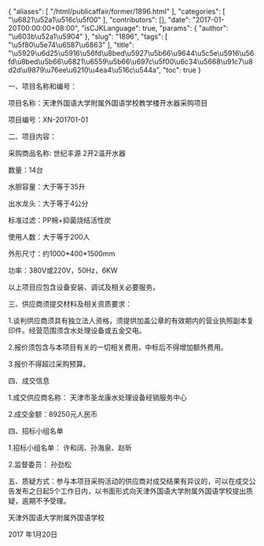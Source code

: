 {
    "aliases": [
        "/html/publicaffair/former/1896.html"
    ],
    "categories": [
        "\u6821\u52a1\u516c\u5f00"
    ],
    "contributors": [],
    "date": "2017-01-20T00:00:00+08:00",
    "isCJKLanguage": true,
    "params": {
        "author": "\u603b\u52a1\u5904"
    },
    "slug": "1896",
    "tags": [
        "\u5f80\u5e74\u6587\u6863"
    ],
    "title": "\u5929\u6d25\u5916\u56fd\u8bed\u5927\u5b66\u9644\u5c5e\u5916\u56fd\u8bed\u5b66\u6821\u6559\u5b66\u697c\u5f00\u6c34\u5668\u91c7\u8d2d\u9879\u76ee\u6210\u4ea4\u516c\u544a",
    "toc": true
}

一、项目名称和编号：




项目名称：天津外国语大学附属外国语学校教学楼开水器采购项目




项目编号：XN-201701-01




二、项目内容：




采购商品名称: 世纪丰源 2开2温开水器




数量：14台




水胆容量：大于等于35升




出水龙头：大于等于4公分




标准过滤：PP棉+抑菌烧结活性炭




使用人数：大于等于200人




外形尺寸：约1000\*400\*1500mm




功率：380V或220V，50Hz，6KW




以上项目应包含设备安装、调试及相关必要服务。




三、供应商须提交材料及相关资质要求： 




1.谈判供应商须具有独立法人资格，须提供加盖公章的有效期内的营业执照副本复印件。经营范围须含水处理设备或五金交电。




2.报价须包含与本项目有关的一切相关费用，中标后不得增加额外费用。




3.报价不得超过采购预算。




四、成交信息




1.成交供应商名称： 天津市圣龙康水处理设备经销服务中心




2.成交金额：89250元人民币




四、招标小组名单




1.招标小组名单： 许和阔、孙海泉、赵昕




2.监督委员： 孙劲松




五、质疑方式：参与本项目采购活动的供应商对成交结果有异议的，可以在成交公告发布之日起5个工作日内，以书面形式向天津外国语大学附属外国语学校提出质疑，逾期不予受理。




天津外国语大学附属外国语学校




2017 年1月20日


